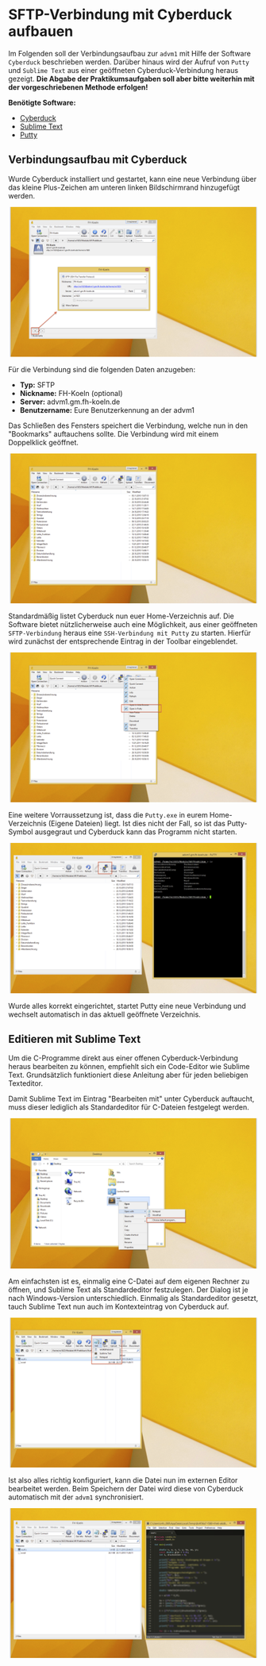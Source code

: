 # SFTP-Verbindung mit Cyberduck aufbauen
Im Folgenden soll der Verbindungsaufbau zur `advm1` mit Hilfe der Software `Cyberduck` beschrieben werden. Darüber hinaus wird der Aufruf von `Putty` und `Sublime Text` aus einer geöffneten Cyberduck-Verbindung heraus gezeigt. **Die Abgabe der Praktikumsaufgaben soll aber bitte weiterhin mit der vorgeschriebenen Methode erfolgen!**

**Benötigte Software:**

  - [Cyberduck](http://cyberduck.ch/)
  - [Sublime Text](http://www.sublimetext.com/)
  - [Putty](http://www.chiark.greenend.org.uk/~sgtatham/putty/download.html)

## Verbindungsaufbau mit Cyberduck
Wurde Cyberduck installiert und gestartet, kann eine neue Verbindung über das kleine Plus-Zeichen am unteren linken Bildschirmrand hinzugefügt werden.

![](img/1.png)

Für die Verbindung sind die folgenden Daten anzugeben:

  - **Typ:** SFTP
  - **Nickname:** FH-Koeln (optional)
  - **Server:** advm1.gm.fh-koeln.de
  - **Benutzername:** Eure Benutzerkennung an der advm1

Das Schließen des Fensters speichert die Verbindung, welche nun in den "Bookmarks" auftauchens sollte. Die Verbindung wird mit einem Doppelklick geöffnet.

![](img/2.png)

Standardmäßig listet Cyberduck nun euer Home-Verzeichnis auf. Die Software bietet nützlicherweise auch eine Möglichkeit, aus einer geöffneten `SFTP-Verbindung` heraus eine `SSH-Verbindung mit Putty` zu starten. Hierfür wird zunächst der entsprechende Eintrag in der Toolbar eingeblendet.

![](img/3.png)

Eine weitere Vorraussetzung ist, dass die `Putty.exe` in eurem Home-Verzeichnis (Eigene Dateien) liegt. Ist dies nicht der Fall, so ist das Putty-Symbol ausgegraut und Cyberduck kann das Programm nicht starten.

![](img/4.png)

Wurde alles korrekt eingerichtet, startet Putty eine neue Verbindung und wechselt automatisch in das aktuell geöffnete Verzeichnis.

## Editieren mit Sublime Text
Um die C-Programme direkt aus einer offenen Cyberduck-Verbindung heraus bearbeiten zu können, empfiehlt sich ein Code-Editor wie Sublime Text. Grundsätzlich funktioniert diese Anleitung aber für jeden beliebigen Texteditor.

Damit Sublime Text im Eintrag "Bearbeiten mit" unter Cyberduck auftaucht, muss dieser lediglich als Standardeditor für C-Dateien festgelegt werden.

![](img/5.png)

Am einfachsten ist es, einmalig eine C-Datei auf dem eigenen Rechner zu öffnen, und Sublime Text als Standardeditor festzulegen. Der Dialog ist je nach Windows-Version unterschiedlich. Einmalig als Standardeditor gesetzt, tauch Sublime Text nun auch im Kontexteintrag von Cyberduck auf.

![](img/6.png)

Ist also alles richtig konfiguriert, kann die Datei nun im externen Editor bearbeitet werden. Beim Speichern der Datei wird diese von Cyberduck automatisch mit der `advm1` synchronisiert.

![](img/7.png)
